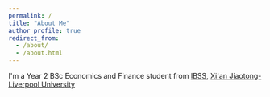 ```yaml
---
permalink: /
title: "About Me"
author_profile: true
redirect_from: 
  - /about/
  - /about.html
---
```


I'm a Year 2 BSc Economics and Finance student from [IBSS](https://www.xjtlu.edu.cn/zh/study/departments/international-business-school-suzhou), [Xi'an Jiaotong-Liverpool University](https://www.xjtlu.edu.cn)
